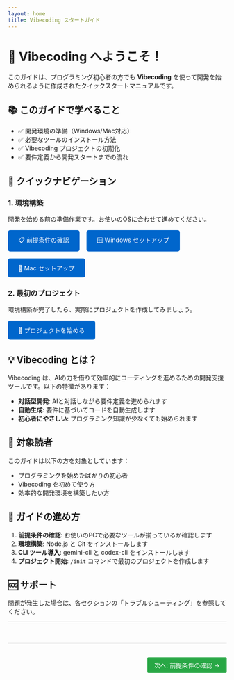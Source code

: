 ```yaml
---
layout: home
title: Vibecoding スタートガイド
---
```


# 🎉 Vibecoding へようこそ！

このガイドは、プログラミング初心者の方でも **Vibecoding** を使って開発を始められるように作成されたクイックスタートマニュアルです。

## 📚 このガイドで学べること

- ✅ 開発環境の準備（Windows/Mac対応）
- ✅ 必要なツールのインストール方法
- ✅ Vibecoding プロジェクトの初期化
- ✅ 要件定義から開発スタートまでの流れ

## 🚀 クイックナビゲーション

### 1. 環境構築
開発を始める前の準備作業です。お使いのOSに合わせて進めてください。

<div class="quick-links">
  <a href="{{ site.baseurl }}/getting-started/prerequisites" class="button">
    📋 前提条件の確認
  </a>
  <a href="{{ site.baseurl }}/getting-started/windows-setup" class="button">
    🪟 Windows セットアップ
  </a>
  <a href="{{ site.baseurl }}/getting-started/mac-setup" class="button">
    🍎 Mac セットアップ
  </a>
</div>

### 2. 最初のプロジェクト
環境構築が完了したら、実際にプロジェクトを作成してみましょう。

<div class="quick-links">
  <a href="{{ site.baseurl }}/getting-started/first-project" class="button">
    🎯 プロジェクトを始める
  </a>
</div>

## 💡 Vibecoding とは？

Vibecoding は、AIの力を借りて効率的にコーディングを進めるための開発支援ツールです。以下の特徴があります：

- **対話型開発**: AIと対話しながら要件定義を進められます
- **自動生成**: 要件に基づいてコードを自動生成します
- **初心者にやさしい**: プログラミング知識が少なくても始められます

## 🎯 対象読者

このガイドは以下の方を対象としています：

- プログラミングを始めたばかりの初心者
- Vibecoding を初めて使う方
- 効率的な開発環境を構築したい方

## 📖 ガイドの進め方

1. **前提条件の確認**: お使いのPCで必要なツールが揃っているか確認します
2. **環境構築**: Node.js と Git をインストールします
3. **CLI ツール導入**: gemini-cli と codex-cli をインストールします
4. **プロジェクト開始**: `/init` コマンドで最初のプロジェクトを作成します

## 🆘 サポート

問題が発生した場合は、各セクションの「トラブルシューティング」を参照してください。

---

<div class="navigation-footer">
  <a href="{{ site.baseurl }}/getting-started/prerequisites" class="next-page">
    次へ: 前提条件の確認 →
  </a>
</div>

<style>
.quick-links {
  display: flex;
  gap: 1rem;
  margin: 1rem 0;
  flex-wrap: wrap;
}

.quick-links .button {
  display: inline-block;
  padding: 0.75rem 1.5rem;
  background-color: #0066cc;
  color: white;
  text-decoration: none;
  border-radius: 5px;
  transition: background-color 0.3s;
}

.quick-links .button:hover {
  background-color: #0052a3;
}

.navigation-footer {
  margin-top: 3rem;
  padding-top: 2rem;
  border-top: 1px solid #e0e0e0;
  text-align: right;
}

.next-page {
  display: inline-block;
  padding: 0.5rem 1rem;
  background-color: #28a745;
  color: white;
  text-decoration: none;
  border-radius: 3px;
}

.next-page:hover {
  background-color: #218838;
}
</style>